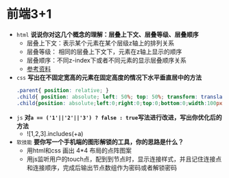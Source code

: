 # 前端3+1
- `html` **说说你对这几个概念的理解：层叠上下文、层叠等级、层叠顺序**
    - 层叠上下文：表示某个元素在某个层级z轴上的排列关系
    - 层叠等级： 相同的层叠上下文下，元素在z轴上显示的顺序
    - 层叠顺序：不同z-index下或者不同元素的显示层叠顺序关系
    - [参考资料](https://www.cnblogs.com/leftJS/p/11063683.html)
- `css` **写出在不固定宽高的元素在固定高度的情况下水平垂直居中的方法**
    ```css
    .parent{ position: relative; }
    .child{ position: absolute; left: 50%; top: 50%; transform: translateX(-50%) translateY(-50%); }
    .child{position: absolute;left:0;right:0;top:0;bottom:0;width:100px;height:100px;margin:auto; }
    ```
- `js`   **对`a == ('1'||'2'||'3') ? false : true`写法进行改进，写出你优化后的方法**
    - ![1,2,3].includes(+a)
- `软技能` **要你写一个手机端的图形解锁的工具，你的思路是什么？**
    - 用html和css 画出 4*4 布局的点阵图案
    - 用js监听用户的touch点，配到到节点时，显示连接样式，并且记住连接点和连接顺序，完成后输出节点数组作为密码或者解锁密码